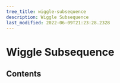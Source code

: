 ```yaml
---
tree_title: wiggle-subsequence
description: Wiggle Subsequence
last_modified: 2022-06-09T21:23:28.2328
---
```


# Wiggle Subsequence

## Contents
